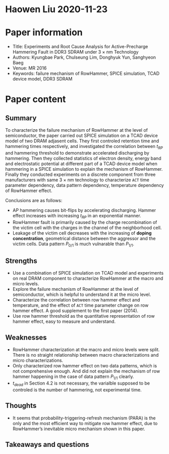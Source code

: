 # Haowen Liu  2020-11-23

# Paper information

- Title: Experiments and Root Cause Analysis for Active-Precharge Hammering Fault in DDR3 SDRAM under 3 $\times$ nm Technology
- Authors: Kyungbae Park, Chulseung Lim, Donghyuk Yun, Sanghyeon Baeg
- Venue: MR 2016
- Keywords: failure mechanism of RowHammer, SPICE simulation, TCAD device model, DDR3 SDRAM

# Paper content

## Summary

To characterize the failure mechanism of RowHammer at the level of semiconductor, the paper carried out SPICE simulation on a TCAD device model of two DRAM adjasent cells. They first controled retention time and hammering times respectively, and investigated the correlation between $t_{RP}$ and hammering threshold to demonstrate accelerated discharging by hammering. Then they collected statistics of electron density, energy band and electrostatic potential at different part of a TCAD device model when hammering in a SPICE simulation to explain the mechanism of RowHammer. Finally they conducted experiments on a discrete component from three manufacturers with same 3 $\times$ nm technology to characterize `ACT` time parameter dependency, data pattern dependency, temperature dependency of RowHammer effect. 

Conclusions are as follows:

- AP hammering causes bit-flips by accelerating discharging. Hammer effect increases with increasing $t_{RP}$ in an exponential manner. 
- RowHammer fault is primarily caused by the charge recombination of the victim cell with the charges in the channel of the neighborhood cell.
- Leakage of the victim cell decreases with the increasing of **doping concentration**, geometrical distance between the aggressor and the victim cells. Data pattern $P_{0/1}$ is much vulnarable than $P_{1/1}$.


## Strengths

- Use a combination of SPICE simulation on TCAD model and experiments on real DRAM component to characterize RowHammer at the macro and micro levels.
- Explore the failure mechanism of RowHammer at the level of semiconductor, which is helpful to understand it at the micro level.
- Characterize the correlation between row hammer effect and temperature, and the effect of  `ACT` time parameter change on row hammer effect. A good supplement to the first paper (2014).
- Use row hammer threshold as the quantitative representation of row hammer effect, easy to measure and understand.

## Weaknesses

- RowHammer characterization at the macro and micro levels were split. There is no straight relationship between macro characterizations and micro characterizations.
- Only characterized row hammer effect on two data patterns, which is not comprehensive enough. And did not explain the mechanism of row hammer happening in the case of data pattern $P_{1/1}$ clearly.
- $t_{dead}$  in  Section 4.2 is not necessary, the varialble supposed to be controled is the number of hammering, not experimental time.

## Thoughts
- It seems that probability-triggering-refresh mechanism (PARA) is the only and the most efficient way to mitigate row hammer effect, due to RowHammer’s inevitable micro mechanism shown in this paper. 

## Takeaways and questions

